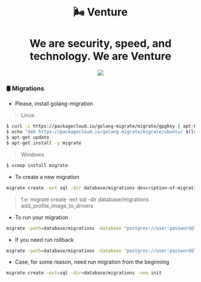 <h1 align="center"> 🌬️ Venture </h1>

<h1 align="center"> We are security, speed, and technology. We are Venture </h1>

<p align="center">
  <img src="https://i.imgur.com/yieDOSJ.png"/>
</p>

### 🛢 Migrations

- Please, install golang-migration

> Linux
```bash
$ curl -L https://packagecloud.io/golang-migrate/migrate/gpgkey | apt-key add -
$ echo "deb https://packagecloud.io/golang-migrate/migrate/ubuntu/ $(lsb_release -sc) main" > /etc/apt/sources.list.d/migrate.list
$ apt-get update
$ apt-get install -y migrate
```

> Windows
```bash
$ scoop install migrate
```

- To create a new migration
```bash
migrate create -ext sql -dir database/migrations description-of-migration
```
> f.e: migrate create -ext sql -dir database/migrations add_profile_image_to_drivers

- To run your migration
```bash
migrate -path=database/migrations -database "postgres://user:password@localhost:5432/mydb?sslmode=disable" up
```

- If you need run rollback
```bash
migrate -path=database/migrations -database "postgres://user:password@localhost:5432/mydb?sslmode=disable" down
```

- Case, for some reason, need run migration from the beginning
```bash
migrate create -ext=sql -dir=database/migrations -seq init
```
